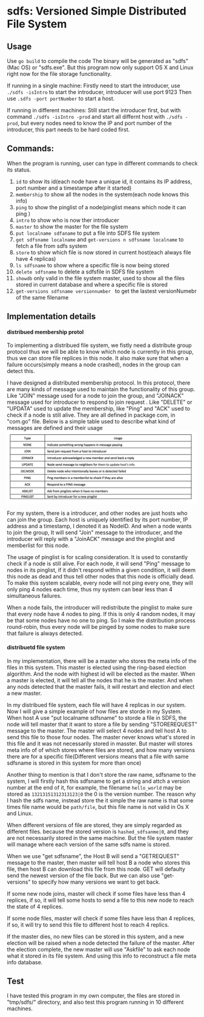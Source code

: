 # sdfs: Versioned Simple Distributed File System
## Usage
Use `go build` to compile the code 
The binary will be generated as "sdfs"(Mac OS) or "sdfs.exe". But this program now only support OS X and Linux right now for the file storage functionality.

If running in a single machine:
Firstly need to start the introducer, use `./sdfs -isIntro` to start the introducer, introducer will use port 9123 
Then use `.sdfs -port portNumber` to start a host. 

If running in different machines:
Still start the introducer first, but with command `./sdfs -isIntro -prod` and start all differnt host with `./sdfs -prod`, but every nodes need to know the IP and port number of the introducer, this part needs to be hard coded first.

## Commands:
When the program is running, user can type in different commands to check its status.
1. `id` to show its id(each node have a unique id, it contains its IP address, port number and a timestampe after it started)
2. `membership` to show all the nodes in the system(each node knows this info)
3. `ping` to show the pinglist of a node(pinglist means which node it can ping ) 
4. `intro` to show who is now ther introducer
5. `master` to show the master for the file system
6. `put localname sdfaname` to put a file into SDFS file system
7. `get sdfsname localname` and `get-versions n sdfsname localname` to fetch a file from sdfs system
8. `store` to show which file is now stored in current host(each always file have 4 replicas)
9. `ls sdfsname` to show where a specific file is now being stored
10. `delete sdfsname` to delete a sdfsfile in SDFS file system
11. `showdb` only valid in the file system master, used to show all the files stored in current database and where a specific file is stored
12. `get-versions sdfsname versionnumber ` to get the lastest  versionNumebr of the same filename

## Implementation details
#### distribued membership protol
To implementing a distribued file system, we fistly need a distribute group protocol thus we will be able to know which node is currently in this group, thus we can store file replices in this node. It also make sure that when a failure occurs(simply means a node crashed), nodes in the group can detect this.

I have designed a distributed membership protocol. In this protocol, there are many kinds of message used to maintain the functionality of this group. Like "JOIN" message used for a node to join the group, and "JOINACK" message used for introducer to respond to join request . Like "DELETE" or "UPDATA" used to update the membership, like "Ping" and "ACK" used to check if a node is still alive. They are all defined in package com, in "com.go" file. Below is a simple table used to describe what kind of messages are defined and their usage
![Table](images/tablesForImage.png)


For my system, there is a introducer, and other nodes are just hosts who can join the group. Each host is uniquely identified by its port number, IP address and a timestamp, I denoted it as NodeID. And when a node wants to join the group, It will send "Join" message to the introducer, and the introducer will reply with a "JoinACK" message and the pinglist and memberlist for this node. 

The usage of pinglist is for scaling consideration. It is used to constantly check if a node is still alive. For each node, it will send "Ping" message to nodes in its pinglist, if it didn't respond within a given condition, it will deem this node as dead and thus tell other nodes that this node is officially dead. To make this system scalable, every node will not ping every one, they will only ping 4 nodes each time, thus my system can bear less than 4 simultaneous failures.

When a node fails, the introducer will redistribute the pinglist to make sure that every node have 4 nodes to ping. If this is only 4 random nodes, it may be that some nodes have no one to ping. So I make the distribution process round-robin, thus every node will be pinged by some nodes to make sure that failure is always detected.


#### distribuetd file system
In my implementation, there will be a master who stores the meta info of the files in this system. This master is elected using the ring-based election algorithm. And the node with highest id will be elected as the master. When a master is elected, it will tell all the nodes that he is the master. And when any nods detected that the master fails, it will restart and election and elect a new master.

In my distribued file system, each file will have 4 replicas in our system. Now I will give a simple example of how files are storde in my System. When host A  use "put localname sdfsname" to storde a file in SDFS, the node will tell master that it want to store a file by sending "STOREREQUEST" message to the master. The master will select 4 nodes and tell host A to send this file to those four nodes. The master never knows what's stored in this file and it was not necessarily stored in masster. But master will stores meta info of of which stores where files are stored, and how many versions there are for a specific file(Different versions means that a file with same sdfsname is stored in this system for more than once)

Another thing to mention is that I don't store the raw name, sdfsname to the system, I will firstly hash this sdfsname to get a string and attch  a version number at the end of it, for example, the filename `hello_world` may be stored as `13213151312313123|0` the 0 is the version number. The reason why I hash the sdfs name, instead store the it simple the raw name is that some times file name would be `path/file`, but this file name is not valid in Os X and Linux.

When different versions of file are stored, they are simply regarded as different files. because the stored version is `hashed_sdfsanme|0`, and they are not necessarily stored in the same machine. But the file system master will manage where each version of the same sdfs name is stored. 

When we use "get sdfsname", the Host B will send a "GETREQUEST" message to the master, then master will tell host B a node who stores this file, then host B can download this file from this node. GET will defaulty send the newest version of the file back. But we can also use "get-versions" to specify how many versions we want to get back.

If some new node joins, master will check if some files have less than 4 replices, if so, it will tell some hosts to send a file to this new node to reach the state of 4 replices.

If some node files, master will check if some files have less than 4 replices, if so, it will try to send this file to different host to reach 4 replics.

If the master dies, no new files can be stored in this system, and a new election will be raised when a node detected the failure of the master. After the election complete, the new master will use "Askfile" to ask each node what it stored in its file system. And using this info to reconstruct a file meta info database.


## Test
I have tested this program in my own computer, the files are stored in "tmp/sdfs/" directory, and also test this program running in 10 different machines. 

